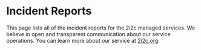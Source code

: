 # Incident Reports

This page lists all of the incident reports for the 2i2c managed services. We believe in open and transparent communication about our service operations. You can learn more about our service at [2i2c.org](https://2i2c.org).

```{include} report/report-table.txt
```
